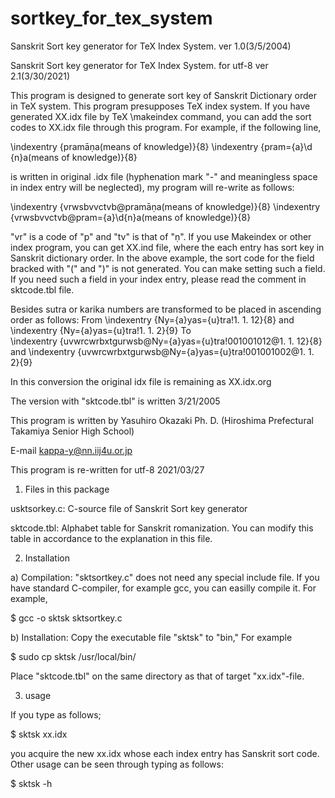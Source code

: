 # sortkey_for_tex_system
Sanskrit Sort key generator for TeX Index System. ver 1.0(3/5/2004)

Sanskrit Sort key generator for TeX Index System. for utf-8 ver 2.1(3/30/2021)


This program is designed to generate sort key of Sanskrit Dictionary order in TeX system.
This program presupposes TeX index system. If you have generated XX.idx file by TeX \makeindex command,
you can add  the sort codes to XX.idx file through this program.
For example, if the following line, 
 
\indexentry {pramāṇa\(means of knowledge\)}{8}
\indexentry {pram\={a}\d {n}a\(means of knowledge)}{8}


is written in original .idx file (hyphenation mark "\-" and meaningless space in index entry will 
be neglected), my program will re-write as follows:


\indexentry {vrwsbvvctvb@pramāṇa\(means of knowledge\)}{8}
\indexentry {vrwsbvvctvb@pram\={a}\d{n}a\(means of knowledge\)}{8}

"vr" is a code of "p" and "tv" is that of "ṇ". If you use Makeindex or other index program, you can get
XX.ind file, where the each entry has sort key in Sanskrit dictionary order. 
In the above example, the sort code for the field bracked with "\(" and "\)" is not generated. You can make setting such a field. If you need such a field in your index entry, please read the comment in sktcode.tbl file.  

Besides sutra or karika numbers are transformed to be placed in ascending order as follows:
From \indexentry {Ny\={a}yas\={u}tra!1. 1. 12}{8} and \indexentry {Ny\={a}yas\={u}tra!1. 1. 2}{9}
To   
\indexentry {uvwrcwrbxtgurwsb@Ny\={a}yas\={u}tra!001001012@1. 1. 12}{8} and
\indexentry {uvwrcwrbxtgurwsb@Ny\={a}yas\={u}tra!001001002@1. 1. 2}{9}

In this conversion the original idx file is
remaining as XX.idx.org

The version with "sktcode.tbl" is written 3/21/2005

This program is written by Yasuhiro Okazaki Ph. D.
(Hiroshima Prefectural Takamiya Senior High School)

E-mail kappa-y@nn.iij4u.or.jp
 
This program is re-written for utf-8 2021/03/27

1) Files in this package

usktsorkey.c: C-source file of Sanskrit Sort key generator

sktcode.tbl: Alphabet table for Sanskrit romanization. You can modify this table in accordance to the explanation in this file. 


2) Installation

a) Compilation: "sktsortkey.c" does not need any special include file. If you have standard C-compiler, for example gcc, you can easilly compile it. For example, 

$ gcc -o sktsk sktsortkey.c

b) Installation: Copy the executable file "sktsk" to "bin,"  For example

$ sudo cp sktsk /usr/local/bin/

Place "sktcode.tbl" on the same directory as that of target "xx.idx"-file. 

3) usage

If you type as follows;

$ sktsk xx.idx

you acquire the new xx.idx whose each index entry has Sanskrit sort code. Other usage can be seen through typing as follows:

$ sktsk -h

